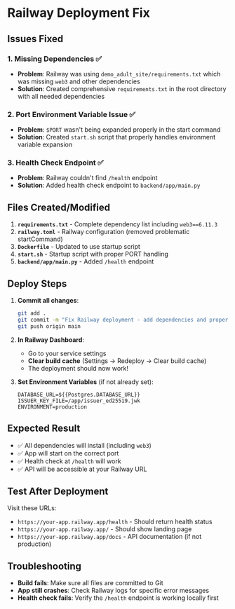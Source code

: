 # Railway Deployment Fix

## Issues Fixed

### 1. Missing Dependencies ✅
- **Problem**: Railway was using `demo_adult_site/requirements.txt` which was missing `web3` and other dependencies
- **Solution**: Created comprehensive `requirements.txt` in the root directory with all needed dependencies

### 2. Port Environment Variable Issue ✅  
- **Problem**: `$PORT` wasn't being expanded properly in the start command
- **Solution**: Created `start.sh` script that properly handles environment variable expansion

### 3. Health Check Endpoint ✅
- **Problem**: Railway couldn't find `/health` endpoint
- **Solution**: Added health check endpoint to `backend/app/main.py`

## Files Created/Modified

1. **`requirements.txt`** - Complete dependency list including `web3==6.11.3`
2. **`railway.toml`** - Railway configuration (removed problematic startCommand)
3. **`Dockerfile`** - Updated to use startup script
4. **`start.sh`** - Startup script with proper PORT handling
5. **`backend/app/main.py`** - Added `/health` endpoint

## Deploy Steps

1. **Commit all changes**:
   ```bash
   git add .
   git commit -m "Fix Railway deployment - add dependencies and proper startup"
   git push origin main
   ```

2. **In Railway Dashboard**:
   - Go to your service settings
   - **Clear build cache** (Settings → Redeploy → Clear build cache)
   - The deployment should now work!

3. **Set Environment Variables** (if not already set):
   ```
   DATABASE_URL=${{Postgres.DATABASE_URL}}
   ISSUER_KEY_FILE=/app/issuer_ed25519.jwk
   ENVIRONMENT=production
   ```

## Expected Result

- ✅ All dependencies will install (including `web3`)
- ✅ App will start on the correct port
- ✅ Health check at `/health` will work
- ✅ API will be accessible at your Railway URL

## Test After Deployment

Visit these URLs:
- `https://your-app.railway.app/health` - Should return health status
- `https://your-app.railway.app/` - Should show landing page
- `https://your-app.railway.app/docs` - API documentation (if not production)

## Troubleshooting

- **Build fails**: Make sure all files are committed to Git
- **App still crashes**: Check Railway logs for specific error messages
- **Health check fails**: Verify the `/health` endpoint is working locally first 